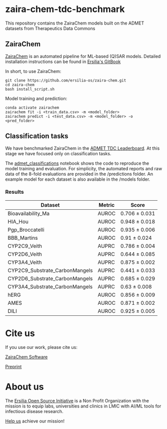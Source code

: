 # zaira-chem-tdc-benchmark
This repository contains the ZairaChem models built on the ADMET datasets from Therapeutics Data Commons

## ZairaChem
[ZairaChem](https://github.com/ersilia-os/zaira-chem) is an automated pipeline for ML-based (Q)SAR models. Detailed installation instructions can be found in [Ersilia's GitBook](https://ersilia.gitbook.io/ersilia-book/chemistry-tools/automated-activity-prediction-models/accurate-automl-with-zairachem)

In short, to use ZairaChem:
```
git clone https://github.com/ersilia-os/zaira-chem.git
cd zaira-chem
bash install_script.sh
```

Model training and prediction:
```
conda activate zairachem
zairachem fit -i <train_data.csv> -m <model_folder>
zairachem predict -i <test_data.csv> -m <model_folder> -o <pred_folder>
```

## Classification tasks
We have benchmarked ZairaChem in the [ADMET TDC Leaderboard](https://tdcommons.ai/benchmark/admet_group/overview/). At this stage we have focused only on classification tasks. 

The [admet_classifications](https://github.com/ersilia-os/zaira-chem-tdc-benchmark/blob/main/notebooks/admet_classifications.ipynb) notebook shows the code to reproduce the model training and evaluation. For simplicity, the automated reports and raw data of the 8-fold evaluations are provided in the /predictions folder. An example model for each dataset is also available in the /models folder.

### Results
| Dataset    | Metric |  Score | 
| ----------- | ----------- | ----------- |
| Bioavailability_Ma   | AUROC | 0.706 ± 0.031  |
| HIA_Hou  | AUROC | 0.948 ± 0.018 |
| Pgp_Broccatelli | AUROC | 0.935 ± 0.006 |
| BBB_Martins   | AUROC | 0.91 ± 0.024|
| CYP2C9_Veith   | AUPRC | 0.786 ± 0.004 |
| CYP2D6_Veith  | AUPRC | 0.644 ± 0.085 |
| CYP3A4_Veith   | AUPRC | 0.875 ± 0.002 |
| CYP2C9_Substrate_CarbonMangels   | AUPRC | 0.441 ± 0.033 |
| CYP2D6_Substrate_CarbonMangels   | AUPRC | 0.685 ± 0.029 |
| CYP3A4_Substrate_CarbonMangels   | AUPRC | 0.63 ± 0.008 |
| hERG   | AUROC | 0.856 ± 0.009 |
| AMES   | AUROC | 0.871 ± 0.002 |
| DILI   | AUROC | 0.925 ± 0.005 |

# Cite us
If you use our work, please cite us:

[ZairaChem Software](https://github.com/ersilia-os/zaira-chem/blob/main/CITATION.cff)

[Preprint](https://www.biorxiv.org/content/10.1101/2022.12.13.520154v1)

# About us
The [Ersilia Open Source Initiative](https://ersilia.io) is a Non Profit Organization with the mission is to equip labs, universities and clinics in LMIC with AI/ML tools for infectious disease research.

[Help us](https://ersilia.io/donate) achieve our mission!
